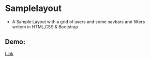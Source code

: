 # Samplelayout

-  A Sample Layout with a grid of users and some navbars and filters writem in HTML,CSS & Bootstrap

## Demo:
[Link](https://sample-layout-grid.netlify.app/)
